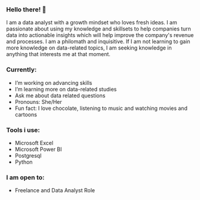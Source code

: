### Hello there! 👋
I am a data analyst with a growth mindset who loves fresh ideas. I am passionate about using my knowledge and skillsets to help companies turn data into actionable insights which will help improve the company's revenue and processes. 
I am a philomath and inquisitive. If I am not learning to gain more knowledge on data-related topics, I am seeking knowledge in anything that interests me at that moment.

### Currently:
-  I’m working on advancing skills
-  I’m learning more on data-related studies 
-  Ask me about data related questions
-  Pronouns: She/Her
-  Fun fact: I love chocolate, listening to music and watching movies and cartoons

### Tools i use:
- Microsoft Excel
- Microsoft Power BI
- Postgresql
- Python

### I am open to:
- Freelance and Data Analyst Role

<!--
**Adanna-Iwuanyanwu/Adanna-Iwuanyanwu** is a ✨ _special_ ✨ repository because its `README.md` (this file) appears on your GitHub profile.

Here are some ideas to get you started:

I am Adanna Iwuanyanwu. I am a data analyst with a growth mindset who loves fresh ideas. I am passionate about using my knowledge and skillsets to help companies turn data into actionable insights which will help improve the company's revenue and processes. 
I am a philomath and inquisitive. If I am not learning to gain more knowledge on data-related topics, I am seeking knowledge in anything that interests me at that moment.

- 🔭 I’m currently working on advancing skills
- 🌱 I’m currently learning more on data-related studies 
- 💬 Ask me about data related questions
- 📫 How to reach me: email: iwuanyanwuadanna@gmail.com
                      LinkedIn: Adanna Iwuanyanwu
                      Twitter: Adanna_CI
- 💼 I'm open for freelancing and data analyst role
- 😄 Pronouns: She/Her
- ⚡ Fun fact: I love chocolate, listening to music and watching movies and cartoons.
-->

